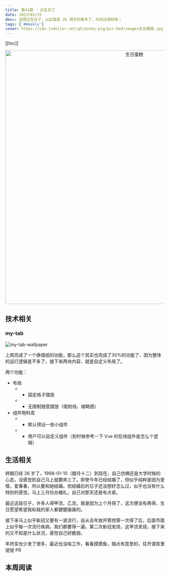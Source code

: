 ```yaml
---
title: 第41期 - 过生日了
date: 2023/01/15
desc: 这周过生日了，以后就是 26 周岁的青年了，时间过得好快！
tags: ['#Weekly']
cover: https://cdn.jsdelivr.net/gh/pinky-pig/pic-bed/images生日蛋糕.jpg
---
```


[[toc]]

<p align="center">
  <img alt="生日蛋糕" src="https://cdn.jsdelivr.net/gh/pinky-pig/pic-bed/images生日蛋糕.jpg" width=800 />
</p>

## 技术相关

### my-tab

![my-tab-wallpaper](https://cdn.jsdelivr.net/gh/pinky-pig/pic-bed/imagesmy-tab-wallpaper.gif)

上周完成了一个换墙纸的功能，那么这个其实也完成了30%的功能了，因为整体的运行逻辑差不多了。接下来两块内容，就是自定义布局了。

两个功能：

- 布局
  - - 固定格子摆放
  - - 无限制随意摆放（吸附线、缩略图）
- 组件物料库
  - - 默认预设一些小组件
  - - 用户可以自定义组件（到时候参考一下 Vue 的在线组件是怎么个逻辑）

## 生活相关

转眼已经 26 岁了，1998-01-10（腊月十二）到现在，自己仿佛还是大学时候的心态，没感觉到自己马上就要奔三了。即使今年已经结婚了，但似乎纯粹是因为爱情，爱春春，所以要和她结婚。但结婚后的日子还没想好怎么过，似乎也没有什么特别的感觉。马上三月份办婚礼，自己对那天还是有点紧。

最近这段日子，许多人得甲流、乙流，我是因为上个月得了，这次便没有再得，生日愿望希望我和我的家人都健健康康的。

接下来马上似乎新冠又要有一波流行，自从去年放开管控第一次得了后，后面市面上似乎每一次流行疾病，我们都要得一遍。第二次新冠发烧，这甲流发烧，接下来的又不知是什么状况，感觉自己好脆弱。

年终奖也少发了很多，最近也没啥工作，看看摸摸鱼，搞点有意思的，往开源库里提提 PR

## 本周阅读
